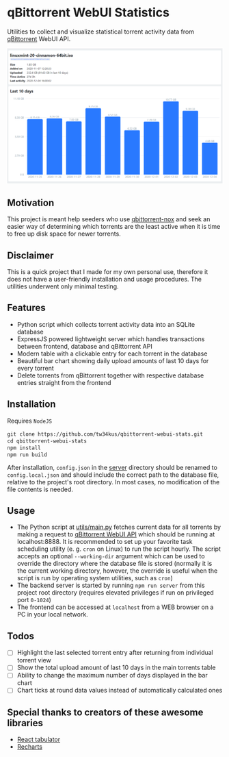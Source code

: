 # qBittorrent WebUI Statistics
Utilities to collect and visualize statistical torrent activity data from [qBittorrent](https://github.com/qbittorrent/qBittorrent) WebUI API.

![Individual torrent view demo](docs/demo-scr.png)

## Motivation
This project is meant help seeders who use [qbittorrent-nox](https://github.com/qbittorrent/qBittorrent) and seek an easier way of determining which torrents are the least active when it is time to free up disk space for newer torrents.

## Disclaimer
This is a quick project that I made for my own personal use, therefore it does not have a user-friendly installation and usage procedures. The utilities underwent only minimal testing.

## Features
- Python script which collects torrent activity data into an SQLite database
- ExpressJS powered lightweight server which handles transactions between frontend, database and qBittorrent API
- Modern table with a clickable entry for each torrent in the database
- Beautiful bar chart showing daily upload amounts of last 10 days for every torrent
- Delete torrents from qBittorrent together with respective database entries straight from the frontend

## Installation
Requires `NodeJS`
```
git clone https://github.com/tw34kus/qbittorrent-webui-stats.git
cd qbittorrent-webui-stats
npm install
npm run build
```
After installation, `config.json` in the [server](server) directory should be renamed to `config.local.json` and should include the correct path to the database file, relative to the project's root directory. In most cases, no modification of the file contents is needed.

## Usage
- The Python script at [utils/main.py](utils/main.py) fetches current data for all torrents by making a request to [qBittorrent WebUI API](https://github.com/qbittorrent/qBittorrent/wiki/WebUI-API-(qBittorrent-4.1)) which should be running at localhost:8888. It is recommended to set up your favorite task scheduling utility (e. g. `cron` on Linux) to run the script hourly. The script accepts an optional `--working-dir` argument which can be used to override the directory where the database file is stored (normally it is the current working directory, however, the override is useful when the script is run by operating system utilities, such as `cron`)
- The backend server is started by running `npm run server` from this project root directory (requires elevated privileges if run on privileged port `0-1024`)
- The frontend can be accessed at `localhost` from a WEB browser on a PC in your local network.

## Todos
- [ ] Highlight the last selected torrent entry after returning from individual torrent view
- [ ] Show the total upload amount of last 10 days in the main torrents table
- [ ] Ability to change the maximum number of days displayed in the bar chart
- [ ] Chart ticks at round data values instead of automatically calculated ones

## Special thanks to creators of these awesome libraries
- [React tabulator](https://github.com/ngduc/react-tabulator)
- [Recharts](https://github.com/recharts/recharts)

